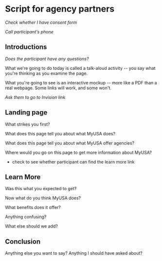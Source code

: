 # Script for agency partners


_Check whether I have consent form_

_Call participant's phone_

## Introductions


_Does the participant have any questions?_

What we're going to do today is called a talk-aloud activity -- you say what you're thinking as you examine the page. 

What you're going to see is an interactive mockup -- more like a PDF than a real webpage. Some links will work, and some won't. 

_Ask them to go to Invision link_


## Landing page

What strikes you first? 

What does this page tell you about what MyUSA does?

What does this page tell you about what MyUSA offer agencies? 

Where would you go on this page to get more information about MyUSA?
- check to see whether participant can find the learn more link

## Learn More

Was this what you expected to get? 

Now what do you think MyUSA does?

What benefits does it offer?

Anything confusing? 

What else should we add? 

## Conclusion

Anything else you want to say? Anything I should have asked about? 


